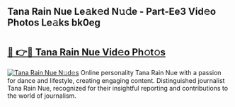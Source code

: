## Tana Rain Nue Le𝚊k𝚎d N𝚞𝚍e - Part-Ee3 Vid𝚎o Photos Le𝚊ks bk0eg

# <h2><a href="http://fb8rur.evod.top/?m=Tana+Rain+Nue">🔗 👉🔴 Tana Rain Nue Vid𝚎o Ph𝚘t𝚘s</a></h2>

[![Tana Rain Nue N𝚞d𝚎s](https://i.imgur.com/8V9OHl7.gif)](http://fb8rur.evod.top/?m=Tana+Rain+Nue)
Online personality Tana Rain Nue with a passion for dance and lifestyle, creating engaging content. Distinguished journalist Tana Rain Nue, recognized for their insightful reporting and contributions to the world of journalism. 
